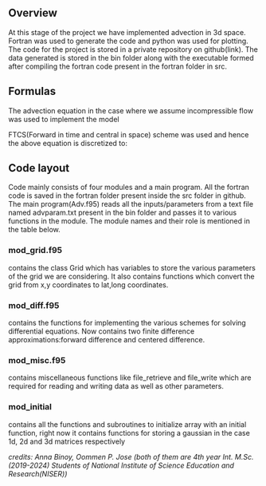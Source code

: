 ## Overview
At this stage of the project we have implemented advection in 3d space. Fortran was used to generate the code and python was used for plotting. The code for the project is stored in a private repository on github(link). The data generated is stored in the bin folder along with the executable formed after compiling the fortran code present in the fortran folder in src.

## Formulas
The advection equation in the case where we assume incompressible flow was used to implement the model


FTCS(Forward in time and central in space) scheme was used and hence the above equation is discretized to:



				

## Code layout
Code mainly consists of four modules and a main program. All the fortran code is saved in the fortran folder present inside the src folder in github. The main program(Adv.f95) reads all the inputs/parameters from a text file named advparam.txt present in the bin folder and passes it to various functions in the module. The module names and their role is mentioned in the table below.

### mod_grid.f95
contains the class Grid which has variables to store the various parameters of the grid we are considering. It also contains functions which convert the grid from x,y coordinates to lat,long coordinates.
### mod_diff.f95
contains the functions for implementing the various schemes for solving differential equations. Now contains two finite difference approximations:forward difference and centered difference.
### mod_misc.f95
contains miscellaneous functions like file_retrieve and file_write which are required for reading and writing data as well as other parameters.
### mod_initial
contains all the functions and subroutines to initialize array with an initial function, right now it contains functions for storing a gaussian in the case 1d, 2d and 3d matrices respectively


*credits: Anna Binoy, Oommen P. Jose (both of them are 4th year Int. M.Sc.(2019-2024) Students of National Institute of Science Education and Research(NISER))*

